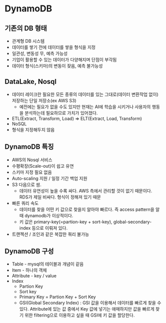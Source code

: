 # DynamoDB

## 기존의 DB 형태

* 관계형 DB 시스템
* 데이터를 쌓기 전에 데이터를 쌓을 형식을 지정
* 일관성, 변동성 무, 예측 가능성
* 기업이 활용할 수 있는 데이터가 다양해지며 단점이 부각됨
* 데이터 형식(스키마)의 변동이 잦음, 예측 불가능성

## DataLake, Nosql

* 데이터 레이크란 필요한 모든 종류의 데이터를 있는 그대로(데이터 변환작업 없이) 저장하는 단일 저장소(ex AWS S3)
  * 예전에는 필요가 없을 수도 있지만 현재는 AI에 학습을 시키거나 사용자의 행동을 분석하는데 필요하므로 가치가 있어졌다.
* ETL(Extract, Transform, Load) => ELT(Extract, Load, Transform)
* NoSQL
* 형식을 지정해두지 않음

## DynamoDB 특징

* AWS의 Nosql 서비스
* 수평확장(Scale-out)이 쉽고 유연
* 스키마 지정 필요 없음
* Auto-scaling 지원 / 일정 기간 백업 지원
* S3 다음으로 쌈.
  * 데이터 유연성이 높을 수록 싸다. AWS 측에서 관리할 것이 없기 때문이다. RDS가 제일 비싸다. 형식이 정해져 있기 때문
* 빠른 쿼리 속도
  * 데이터를 찾을 어떤 키 값으로 찾을지 알아야 빠르다. 즉 access pattern을 알 때 dynamodb가 이상적이다.
  * 키 값은 primary-key(=partion-key + sort-key), global-secondary-index 등으로 이뤄져 있다.
* 트랜젝션 / 조인과 같은 복잡한 쿼리 불가능

## DynamoDB 구성

* Table - mysql의 테이블과 개념이 같음
* Item - 하나의 객체
* Attribute - key / value
* Index
  * Partion Key
  * Sort key
  * Primary Key = Partion Key + Sort Key
  * GSI(Global Secondary Index) : GSI 값을 이용해서 데이터를 빠르게 찾을 수 있다. Attribute에 있는 값 중에서 Key 값에 넣기는 애매하지만 값을 빠르게 찾기 위한 filtering으로 이용하고 싶을 때 GSI에 키 값을 할당한다.

